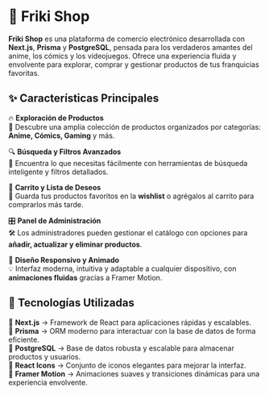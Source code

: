 # 🛒 Friki Shop  

**Friki Shop** es una plataforma de comercio electrónico desarrollada con **Next.js**, **Prisma** y **PostgreSQL**, pensada para los verdaderos amantes del anime, los cómics y los videojuegos. Ofrece una experiencia fluida y envolvente para explorar, comprar y gestionar productos de tus franquicias favoritas.  

## ✨ Características Principales  

🔥 **Exploración de Productos**  
📌 Descubre una amplia colección de productos organizados por categorías: **Anime, Cómics, Gaming** y más.  

🔍 **Búsqueda y Filtros Avanzados**  
🎯 Encuentra lo que necesitas fácilmente con herramientas de búsqueda inteligente y filtros detallados.  

🛒 **Carrito y Lista de Deseos**  
💖 Guarda tus productos favoritos en la **wishlist** o agrégalos al carrito para comprarlos más tarde.  

🎛️ **Panel de Administración**  
🛠️ Los administradores pueden gestionar el catálogo con opciones para **añadir, actualizar y eliminar productos**.  

📱 **Diseño Responsivo y Animado**  
💡 Interfaz moderna, intuitiva y adaptable a cualquier dispositivo, con **animaciones fluidas** gracias a Framer Motion.  

## 🚀 Tecnologías Utilizadas  

🔹 **Next.js** → Framework de React para aplicaciones rápidas y escalables.  
🔹 **Prisma** → ORM moderno para interactuar con la base de datos de forma eficiente.  
🔹 **PostgreSQL** → Base de datos robusta y escalable para almacenar productos y usuarios.  
🔹 **React Icons** → Conjunto de iconos elegantes para mejorar la interfaz.  
🔹 **Framer Motion** → Animaciones suaves y transiciones dinámicas para una experiencia envolvente.  
